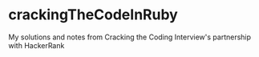 # crackingTheCodeInRuby
My solutions and notes from Cracking the Coding Interview's partnership with HackerRank

